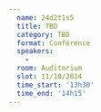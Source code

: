 ```yaml
---
  name: 24d2t1s5
  title: TBD
  category: TBD
  format: Conférence
  speakers: 
    - 
  room: Auditorium
  slot: 11/10/2024
  time_start: '13h30'
  time_end: '14h15'
---
```

